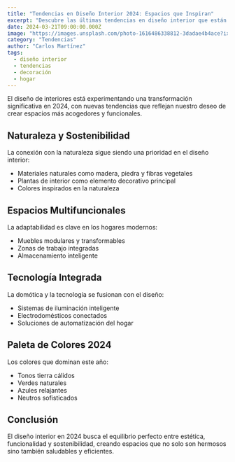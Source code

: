 ```yaml
---
title: "Tendencias en Diseño Interior 2024: Espacios que Inspiran"
excerpt: "Descubre las últimas tendencias en diseño interior que están transformando los hogares valencianos este año"
date: 2024-03-21T09:00:00.000Z
image: "https://images.unsplash.com/photo-1616486338812-3dadae4b4ace?ixlib=rb-1.2.1&auto=format&fit=crop&w=2000&q=80"
category: "Tendencias"
author: "Carlos Martínez"
tags:
  - diseño interior
  - tendencias
  - decoración
  - hogar
---
```


El diseño de interiores está experimentando una transformación significativa en 2024, con nuevas tendencias que reflejan nuestro deseo de crear espacios más acogedores y funcionales.

## Naturaleza y Sostenibilidad

La conexión con la naturaleza sigue siendo una prioridad en el diseño interior:
- Materiales naturales como madera, piedra y fibras vegetales
- Plantas de interior como elemento decorativo principal
- Colores inspirados en la naturaleza

## Espacios Multifuncionales

La adaptabilidad es clave en los hogares modernos:
- Muebles modulares y transformables
- Zonas de trabajo integradas
- Almacenamiento inteligente

## Tecnología Integrada

La domótica y la tecnología se fusionan con el diseño:
- Sistemas de iluminación inteligente
- Electrodomésticos conectados
- Soluciones de automatización del hogar

## Paleta de Colores 2024

Los colores que dominan este año:
- Tonos tierra cálidos
- Verdes naturales
- Azules relajantes
- Neutros sofisticados

## Conclusión

El diseño interior en 2024 busca el equilibrio perfecto entre estética, funcionalidad y sostenibilidad, creando espacios que no solo son hermosos sino también saludables y eficientes.